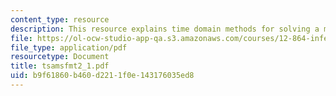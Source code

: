 ```yaml
---
content_type: resource
description: This resource explains time domain methods for solving a method.
file: https://ol-ocw-studio-app-qa.s3.amazonaws.com/courses/12-864-inference-from-data-and-models-spring-2005/b9f61860b460d2211f0e143176035ed8_tsamsfmt2_1.pdf
file_type: application/pdf
resourcetype: Document
title: tsamsfmt2_1.pdf
uid: b9f61860-b460-d221-1f0e-143176035ed8
---
```

